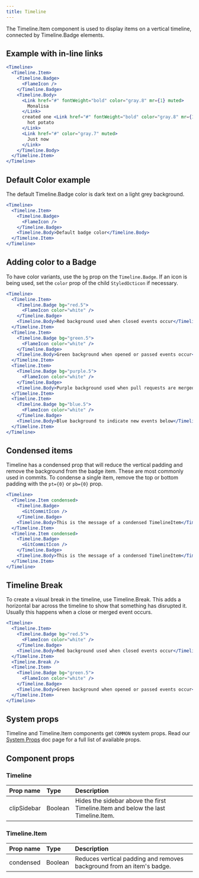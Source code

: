 ```yaml
---
title: Timeline
---
```


The Timeline.Item component is used to display items on a vertical timeline, connected by Timeline.Badge elements.

## Example with in-line links

```jsx live
<Timeline>
  <Timeline.Item>
    <Timeline.Badge>
      <FlameIcon />
    </Timeline.Badge>
    <Timeline.Body>
      <Link href="#" fontWeight="bold" color="gray.8" mr={1} muted>
        Monalisa
      </Link>
      created one <Link href="#" fontWeight="bold" color="gray.8" mr={1} muted>
        hot potato
      </Link>
      <Link href="#" color="gray.7" muted>
        Just now
      </Link>
    </Timeline.Body>
  </Timeline.Item>
</Timeline>
```

## Default Color example

The default Timeline.Badge color is dark text on a light grey background.

```jsx live
<Timeline>
  <Timeline.Item>
    <Timeline.Badge>
      <FlameIcon />
    </Timeline.Badge>
    <Timeline.Body>Default badge color</Timeline.Body>
  </Timeline.Item>
</Timeline>
```

## Adding color to a Badge

To have color variants, use the `bg` prop on the `Timeline.Badge`. If an icon is being used, set the `color` prop
of the child `StyledOcticon` if necessary.

```jsx live
<Timeline>
  <Timeline.Item>
    <Timeline.Badge bg="red.5">
      <FlameIcon color="white" />
    </Timeline.Badge>
    <Timeline.Body>Red background used when closed events occur</Timeline.Body>
  </Timeline.Item>
  <Timeline.Item>
    <Timeline.Badge bg="green.5">
      <FlameIcon color="white" />
    </Timeline.Badge>
    <Timeline.Body>Green background when opened or passed events occur</Timeline.Body>
  </Timeline.Item>
  <Timeline.Item>
    <Timeline.Badge bg="purple.5">
      <FlameIcon color="white" />
    </Timeline.Badge>
    <Timeline.Body>Purple background used when pull requests are merged</Timeline.Body>
  </Timeline.Item>
  <Timeline.Item>
    <Timeline.Badge bg="blue.5">
      <FlameIcon color="white" />
    </Timeline.Badge>
    <Timeline.Body>Blue background to indicate new events below</Timeline.Body>
  </Timeline.Item>
</Timeline>
```

## Condensed items

Timeline has a condensed prop that will reduce the vertical padding and remove the background from the badge item. These are most commonly used in commits. To condense a single item, remove the top or bottom padding with the `pt={0}` or `pb={0}` prop.

```jsx live
<Timeline>
  <Timeline.Item condensed>
    <Timeline.Badge>
      <GitCommitIcon />
    </Timeline.Badge>
    <Timeline.Body>This is the message of a condensed TimelineItem</Timeline.Body>
  </Timeline.Item>
  <Timeline.Item condensed>
    <Timeline.Badge>
      <GitCommitIcon />
    </Timeline.Badge>
    <Timeline.Body>This is the message of a condensed TimelineItem</Timeline.Body>
  </Timeline.Item>
</Timeline>
```

## Timeline Break

To create a visual break in the timeline, use Timeline.Break. This adds a horizontal bar across the timeline to show that something has disrupted it. Usually this happens when a close or merged event occurs.

```jsx live
<Timeline>
  <Timeline.Item>
    <Timeline.Badge bg="red.5">
      <FlameIcon color="white" />
    </Timeline.Badge>
    <Timeline.Body>Red background used when closed events occur</Timeline.Body>
  </Timeline.Item>
  <Timeline.Break />
  <Timeline.Item>
    <Timeline.Badge bg="green.5">
      <FlameIcon color="white" />
    </Timeline.Badge>
    <Timeline.Body>Green background when opened or passed events occur</Timeline.Body>
  </Timeline.Item>
</Timeline>
```

## System props

Timeline and Timeline.Item components get `COMMON` system props. Read our [System Props](/system-props) doc page for a full list of available props.

## Component props

### Timeline

| Prop name   | Type    | Description                                                                       |
| :---------- | :------ | :-------------------------------------------------------------------------------- |
| clipSidebar | Boolean | Hides the sidebar above the first Timeline.Item and below the last Timeline.Item. |

### Timeline.Item

| Prop name | Type    | Description                                                           |
| :-------- | :------ | :-------------------------------------------------------------------- |
| condensed | Boolean | Reduces vertical padding and removes background from an item's badge. |
